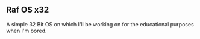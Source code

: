 Raf OS x32
---
A simple 32 Bit OS on which I'll be working on for the educational purposes when I'm bored.
